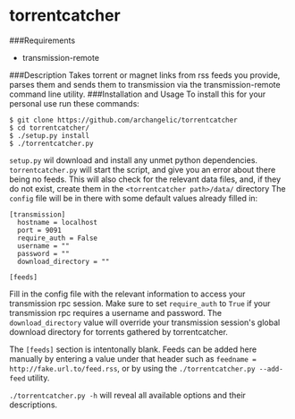 torrentcatcher
===========
###Requirements
* transmission-remote

###Description
Takes torrent or magnet links from rss feeds you provide, parses them and sends them to transmission via the transmission-remote command line utility.
###Installation and Usage
To install this for your personal use run these commands:
```
$ git clone https://github.com/archangelic/torrentcatcher
$ cd torrentcatcher/
$ ./setup.py install
$ ./torrentcatcher.py
```
`setup.py` wil download and install any unmet python dependencies.
`torrentcatcher.py` will start the script, and give you an error about there being no feeds.
This will also check for the relevant data files, and, if they do not exist, create them in the `<torrentcatcher path>/data/` directory
The `config` file will be in there with some default values already filled in:
```
[transmission]
  hostname = localhost
  port = 9091
  require_auth = False
  username = ""
  password = ""
  download_directory = ""

[feeds]
```
Fill in the config file with the relevant information to access your transmission rpc session. Make sure to set `require_auth` to `True` if your transmission rpc requires a username and password.
The `download_directory` value will override your transmission session's global download directory for torrents gathered by torrentcatcher.

The `[feeds]` section is intentonally blank. Feeds can be added here manually by entering a value under that header such as `feedname = http://fake.url.to/feed.rss`, or by using the `./torrentcatcher.py --add-feed` utility.

`./torrentcatcher.py -h` will reveal all available options and their descriptions.

